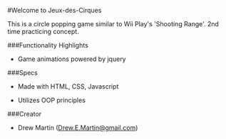 #Welcome to Jeux-des-Cirques

This is a circle popping game similar to Wii Play's 'Shooting Range'. 2nd time practicing concept.


###Functionality Highlights

* Game animations powered by jquery

###Specs

* Made with HTML, CSS, Javascript

* Utilizes OOP principles


###Creator

* Drew Martin (Drew.E.Martin@gmail.com)


